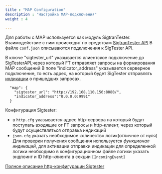 ```yaml
---
title : "MAP Configuration"
description : "Настройка MAP-подключения"
weight : 4

---
```


Для работы с МАР используется как модуль SigtranTester. Взаимодействие с ним происходит по средствам [SigtranTester API](https://mobiledevelop.git.protei.ru/SigTester/docs/)
В файле `conf.json` описываются подключения к SigTester API.

В ключе "sigtester_url" указывается клиентское подключение до SigTesterAPI,через который FT отправляет запросы на формирования МАР сообщений
В поле "indicator_address" указывается серверное подключение, то есть адрес, на который будет SigTester отправлять [индикации](https://mobiledevelop.git.protei.ru/SigTester/docs/common/desc/interface/httpold/#%D0%BA%D0%BB%D0%B8%D0%B5%D0%BD%D1%82) о пришедших запросах.

```
  "map": {
    "sigtester_url": "http://192.168.110.156:8080/",
    "indicator_address":"0.0.0.0:9991"
  }

```
Конфигурация Sigtester:
 - в `http.cfg` указывается адрес http-сервера на который будут поступать входящие от FT запросы и http-клиент, через который будут осуществляться отправка индикаций
 - `json.cfg` указать необходимое количество логик(отличное от нуля)
Для проверки получения сообщения используется *функционал индикаций*,  для активации отправки индикации для определенной логики необходимо в конфигурационном файле логики указать эндпоинт и ID http-клиента в секции `[IncomingEvent]`

[Полное описание http-конфигурации Sigtester](https://mobiledevelop.git.protei.ru/SigTester/docs/common/desc/interface/http/)
